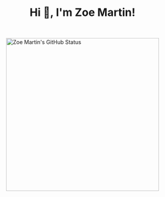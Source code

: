 <h1 style="display:flex;align-items:center;justify-content:center;">Hi 👋, I'm Zoe Martin!</h1>
<br>
<p style="display:flex;align-items:center;justify-content:center;">
  <img src="https://github-readme-stats.vercel.app/api?username=zoemartin01&show_icons=true&theme=radical&count_private=true" width = 400 alt="Zoe Martin's GitHub Status">
</p>
